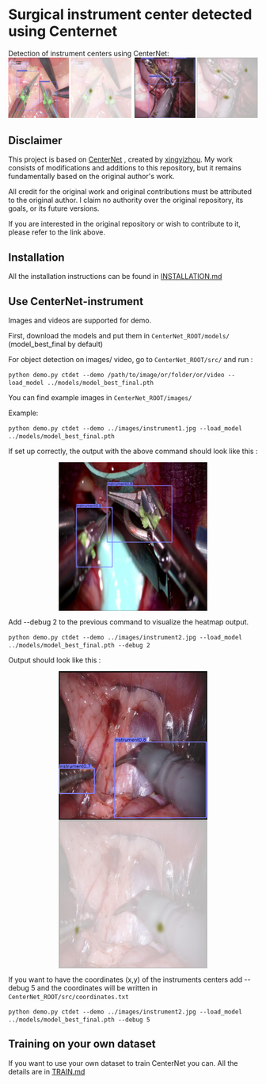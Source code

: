 # Surgical instrument center detected using Centernet

Detection of instrument centers using CenterNet: 
![alt text](readme/center.png)

## Disclaimer
This project is based on [CenterNet](https://github.com/xingyizhou/CenterNet) , created by [xingyizhou](https://github.com/xingyizhou). My work consists of modifications and additions to this repository, but it remains fundamentally based on the original author's work.

All credit for the original work and original contributions must be attributed to the original author. I claim no authority over the original repository, its goals, or its future versions.

If you are interested in the original repository or wish to contribute to it, please refer to the link above.
## Installation
All the installation instructions can be found in [INSTALLATION.md](readme/INSTALLATION.md) 

## Use CenterNet-instrument

Images and videos are supported for demo. 

First, download the models and put them in `CenterNet_ROOT/models/` (model_best_final by default)

For object detection on images/ video, go to `CenterNet_ROOT/src/` and run :

~~~
python demo.py ctdet --demo /path/to/image/or/folder/or/video --load_model ../models/model_best_final.pth
~~~

You can find example images in `CenterNet_ROOT/images/`

Example:

~~~
python demo.py ctdet --demo ../images/instrument1.jpg --load_model ../models/model_best_final.pth
~~~

If set up correctly, the output with the above command should look like this :

<p align="center">  <img src='readme/image_test1.png' align="center" height="300px"> </p>

Add --debug 2 to the previous command to visualize the heatmap output.

~~~
python demo.py ctdet --demo ../images/instrument2.jpg --load_model ../models/model_best_final.pth --debug 2
~~~

Output should look like this :
<p align="center">  <img src='readme/image_test2.png' align="center" height="300px"> <img src='readme/image_test_heatmap2.png' align="center" height="300px"></p>

If you want to have the coordinates (x,y) of the instruments centers add --debug 5 and the coordinates will be written in `CenterNet_ROOT/src/coordinates.txt`

~~~
python demo.py ctdet --demo ../images/instrument2.jpg --load_model ../models/model_best_final.pth --debug 5

~~~
## Training on your own dataset
If you want to use your own dataset to train CenterNet you can. All the details are in [TRAIN.md](readme/TRAIN.md)